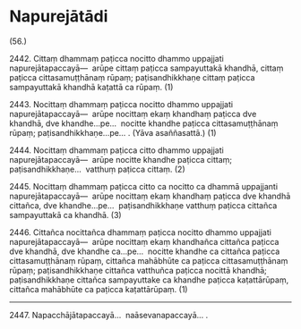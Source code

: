 # Napurejātādi

(56.)

2442\. Cittaṃ dhammaṃ paṭicca nocitto dhammo uppajjati napurejātapaccayā—  arūpe cittaṃ paṭicca sampayuttakā khandhā, cittaṃ paṭicca cittasamuṭṭhānaṃ rūpaṃ; paṭisandhikkhaṇe cittaṃ paṭicca sampayuttakā khandhā kaṭattā ca rūpaṃ. (1)

2443\. Nocittaṃ dhammaṃ paṭicca nocitto dhammo uppajjati napurejātapaccayā—  arūpe nocittaṃ ekaṃ khandhaṃ paṭicca dve khandhā, dve khandhe…pe…  nocitte khandhe paṭicca cittasamuṭṭhānaṃ rūpaṃ; paṭisandhikkhaṇe…pe… . (Yāva asaññasattā.) (1)

2444\. Nocittaṃ dhammaṃ paṭicca citto dhammo uppajjati napurejātapaccayā—  arūpe nocitte khandhe paṭicca cittaṃ; paṭisandhikkhaṇe…  vatthuṃ paṭicca cittaṃ. (2)

2445\. Nocittaṃ dhammaṃ paṭicca citto ca nocitto ca dhammā uppajjanti napurejātapaccayā—  arūpe nocittaṃ ekaṃ khandhaṃ paṭicca dve khandhā cittañca, dve khandhe…pe…  paṭisandhikkhaṇe vatthuṃ paṭicca cittañca sampayuttakā ca khandhā. (3)

2446\. Cittañca nocittañca dhammaṃ paṭicca nocitto dhammo uppajjati napurejātapaccayā—  arūpe nocittaṃ ekaṃ khandhañca cittañca paṭicca dve khandhā, dve khandhe ca…pe…  nocitte khandhe ca cittañca paṭicca cittasamuṭṭhānaṃ rūpaṃ, cittañca mahābhūte ca paṭicca cittasamuṭṭhānaṃ rūpaṃ; paṭisandhikkhaṇe cittañca vatthuñca paṭicca nocittā khandhā; paṭisandhikkhaṇe cittañca sampayuttake ca khandhe paṭicca kaṭattārūpaṃ, cittañca mahābhūte ca paṭicca kaṭattārūpaṃ. (1)

---

2447\. Napacchājātapaccayā…  naāsevanapaccayā… .
